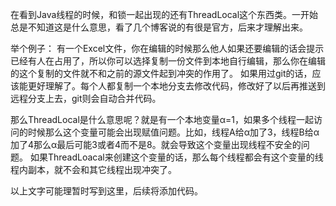 
在看到Java线程的时候，和锁一起出现的还有ThreadLocal这个东西类。一开始总是不知道这是什么意思，看了几个博客说的有很是官方，后来才理解出来。

举个例子：
有一个Excel文件，你在编辑的时候那么他人如果还要编辑的话会提示已经有人在占用了，所以你可以选择复制一份文件到本地自行编辑，那么你在编辑的这个复制的文件就不和之前的源文件起到冲突的作用了。
如果用过git的话，应该能更好理解了。每个人都复制一个本地分支去修改代码，修改好了以后再推送到远程分支上去，git则会自动合并代码。

那么ThreadLocal是什么意思呢？就是有一个本地变量α=1，如果多个线程一起访问的时候那么这个变量可能会出现赋值问题。比如，线程A给α加了3，线程B给α加了4那么α最后可能3或者4而不是8。就会导致这个变量出现线程不安全的问题。
如果ThreadLoacal来创建这个变量的话，那么每个线程都会有这个变量的线程内副本，就不会和其它线程出现冲突了。

以上文字可能理暂时写到这里，后续将添加代码。